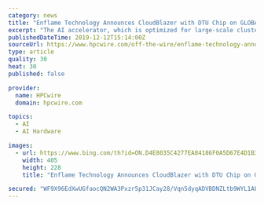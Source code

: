 ```yaml
---
category: news
title: "Enflame Technology Announces CloudBlazer with DTU Chip on GLOBALFOUNDRIES 12LP FinFET Platform for Data Center Training"
excerpt: "The AI accelerator, which is optimized for large-scale cluster training in data centers to provide high performance and power efficiency, supports CNN/RNN and other network models and a broad range of data types (FP32/FP16/BF16/Int8/Int16/Int32, etc.). Based on a reconfigurable chip design approach, Enflame’s DTU computing core features 32 ..."
publishedDateTime: 2019-12-12T15:14:00Z
sourceUrl: https://www.hpcwire.com/off-the-wire/enflame-technology-announces-cloudblazer-with-dtu-chip-on-globalfoundries-12lp-finfet-platform-for-data-center-training/
type: article
quality: 30
heat: 30
published: false

provider:
  name: HPCwire
  domain: hpcwire.com

topics:
  - AI
  - AI Hardware

images:
  - url: https://www.bing.com/th?id=ON.D4E8035C4277EA84186F0A5D67E4D1B3
    width: 405
    height: 228
    title: "Enflame Technology Announces CloudBlazer with DTU Chip on GLOBALFOUNDRIES 12LP FinFET Platform for Data Center Training"

secured: "WF9X96EdXwUGfaocQN2WA3Pxzr5p31JCay28/Vqn5dyqADVBDNZLtb9WYL1ALj9ZBp6P7U9V9Jvg92NXhGZ0vr9ch+hWGa3iLKdaBv5Ow/K0Za4eZdn+is2f+sMrWuMEIDyGvqnEpxCmTm/fzISkDrUM6ZDJqN3JpbO91uS5Gjyz9xc6ODwjBKSu6QlEV7WnDhBkJtLGXVhqh85DPhKtRFgJRvHq0TGnEmlK9gh2wb/05SAXV7IYp0zEffzGTeE0r16plkp0/CsoBpIBW+HNog==;v+1v8yHjcZefuvOW0Sexrw=="
---
```


